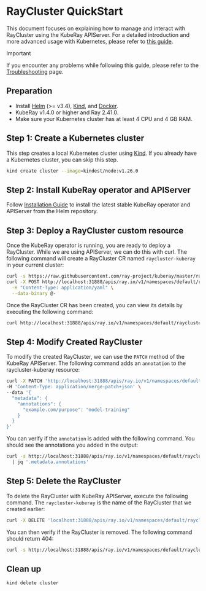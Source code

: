 # RayCluster QuickStart

This document focuses on explaining how to manage and interact with RayCluster using the
KubeRay APIServer. For a detailed introduction and more advanced usage with Kubernetes,
please refer to [this
guide](https://docs.ray.io/en/latest/cluster/kubernetes/getting-started/raycluster-quick-start.html).

> [!IMPORTANT]
> If you encounter any problems while following this guide, please refer to the [Troubleshooting](../Troubleshooting.md)
> page.

## Preparation

- Install [Helm](https://helm.sh/docs/intro/install/) (>= v3.4),
[Kind](https://kind.sigs.k8s.io/docs/user/quick-start/#installation), and
[Docker](https://docs.docker.com/engine/install/).
- KubeRay v1.4.0 or higher and Ray 2.41.0.
- Make sure your Kubernetes cluster has at least 4 CPU and 4 GB RAM.

## Step 1: Create a Kubernetes cluster

This step creates a local Kubernetes cluster using [Kind](https://kind.sigs.k8s.io/). If you already have a Kubernetes
cluster, you can skip this step.

```sh
kind create cluster --image=kindest/node:v1.26.0
```

## Step 2: Install KubeRay operator and APIServer

Follow [Installation Guide](../Installation.md) to install the latest stable KubeRay operator and APIServer
from the Helm repository.

## Step 3: Deploy a RayCluster custom resource

Once the KubeRay operator is running, you are ready to deploy a RayCluster. While we are using APIServer, we can do this
with curl. The following command will create a RayCluster CR named `raycluster-kuberay` in your current cluster:

```sh
curl -s https://raw.githubusercontent.com/ray-project/kuberay/master/ray-operator/config/samples/ray-cluster.sample.yaml | \
curl -X POST http://localhost:31888/apis/ray.io/v1/namespaces/default/rayclusters \
  -H "Content-Type: application/yaml" \
  --data-binary @-
```

Once the RayCluster CR has been created, you can view its details by executing the following command:

```sh
curl http://localhost:31888/apis/ray.io/v1/namespaces/default/rayclusters/raycluster-kuberay
```

## Step 4: Modify Created RayCluster

To modify the created RayCluster, we can use the `PATCH` method of the KubeRay APIServer.
The following command adds an `annotation` to the raycluster-kuberay resource:

```sh
curl -X PATCH 'http://localhost:31888/apis/ray.io/v1/namespaces/default/rayclusters/raycluster-kuberay' \
-H 'Content-Type: application/merge-patch+json' \
--data '{
  "metadata": {
    "annotations": {
      "example.com/purpose": "model-training"
    }
  }
}'
```

You can verify if the `annotation` is added with the following command. You should see the
annotations you added in the output:

```sh
curl -s http://localhost:31888/apis/ray.io/v1/namespaces/default/rayclusters/raycluster-kuberay \
  | jq '.metadata.annotations'
```

## Step 5: Delete the RayCluster

To delete the RayCluster with KubeRay APIServer, execute the following command. The `raycluster-kuberay` is the name of
the RayCluster that we created earlier:

```sh
curl -X DELETE 'localhost:31888/apis/ray.io/v1/namespaces/default/rayclusters/raycluster-kuberay'
```

You can then verify if the RayCluster is removed. The following command should return 404:

```sh
curl -s http://localhost:31888/apis/ray.io/v1/namespaces/default/rayclusters/raycluster-kuberay
```

## Clean up

```sh
kind delete cluster
```

